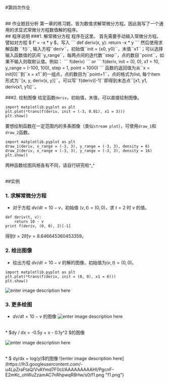 #第四次作业

<br/>
## 作业题目分析
第一章的练习题，皆为数值求解常微分方程。因此我写了一个通用的求显式常微分方程数值解的程序。

<br/>
## 程序说明
###1. 解常微分方程
程序在这里。
首先需要手动输入常微分方程。譬如对方程 $ f' = -x * y $，写入
```
def deriv(x, y):
	return -x * y
```
然后使用求解函数 ``f()``, 输入方程``deriv``，初始值``init = (x0, y0)``，末值``x1``；可以选择输入函数值的区间``y_range``，每两点间的迭代数``step``，点的数目``point``，如果不输入则取默认值。例如：
```
f(deriv)
```
or
```
f(deriv, init = (0, 0), x1 = 10, y_range = (-100, 100), step = 1, point = 1000)
```
函数的返回值为从``x = init[0]``到``x = x1``的一组点，点的数目为``point+1``，点的格式为list, 每个item形式为``[x, y, deriv(x, y)]``。可以写``f(deriv)[-1]``即得到末态点``[x1, y1, deriv(x1, y1)]``。

###2. 绘制图像
给定函数``deriv``，初始值，末值，可以直接绘制图像。
```
import matplotlib.pyplot as plt
plt.plot(*trans(f(deriv, init = (-3, 0.01), x1 = 3)))
plt.show()
```
要想绘制函数在一定范围内的多条图像（类似``stream plot``），可使用``draw_1``和``draw_2``函数。
```
import matplotlib.pyplot as plt
draw_1(deriv, x_range = (-3, 3), y_range = (-3, 3), density = 8)
draw_2(deriv, x_range = (-3, 3), y_range = (-3, 3), density = 16)
plt.show()
```
两种函数绘图风格各有不同，请自行研究啦^_^

<br/>
##实例

### 1. 求解常微分方程

* 对于方程 $dv/dt = 10 - v$，初始值 $(v, t) = (0, 0)$，求 $t = 2$ 时 $v$ 的值。


```
def deriv(t, v):
	return 10 - v
print f(deriv, (0, 0), 2)[-1]
```
得到$t = 2$时$v = 8.646645360453359$。

### 2. 绘出图像
* 绘出方程 $dv/dt = 10 - v$ 的解的图像，初始值为$(v, t) = (0, 0)$。
```
import matplotlib.pyplot as plt
plt.plot(*trans(f(deriv, init = (0, 0), x1 = 6)))
plt.show()
```
![enter image description here](https://lh3.googleusercontent.com/-uz2tJdohffk/VvATRrTkz1I/AAAAAAAAAGY/_cAEJyDhx34eVvQ9AL_F9TLAys8rRPj4w/s0/deriv.png "deriv.png")

### 3. 更多绘图
*  $dv/dt = 10 - v$ 的图像
![enter image description here](https://lh3.googleusercontent.com/peWtEy30dRbOOlt-rQUL86Q03A__FC5R4ikMu15BrtiP7E-1alDRY58_GthF0qdG8nE=s0 "deriv+.png")

<br/>
* $dy / dx = -0.5y + x - 0.1y^2 $的图像

![enter image description here](https://lh3.googleusercontent.com/-yJlaOQqmBVo/VvAXY5aRy0I/AAAAAAAAAG0/dxR10h8ikWwEieSC1HAPhE9HK2QCPaRfg/s0/f0.png "f0.png")

<br/>
* $ dy/dx = log(y)$的图像
![enter image description here](https://lh3.googleusercontent.com/-u4LpZraFtaQ/VvAYmd7F0cI/AAAAAAAAAHI/PgcnF-E2mKc_ohWuZzamAC7nRhpwqR8Hw/s0/f1.png "f1.png")


